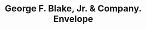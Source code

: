 ---
doi: 10.7916/D8DV2X26
date_other: '1897'
date_other_textual: '1897'
form: printed ephemera
genre:
- Envelopes
name:
- George F. Blake, Jr. & Company
object_in_context_url: https://biggert.cul.columbia.edu/items/view/ave_biggert_01860
subject_hierarchical_geographic:
- Worcester, Massachusetts, United States
subject_name:
- George F. Blake, Jr. & Company
title: George F. Blake, Jr. & Company. Envelope
sort_title: George F. Blake, Jr. & Company. Envelope
call_number: ave_biggert_01860
coordinates:
- 42.266666666666666,-71.8
pid: ave_biggert_01860
identifiers: ave_biggert_01860
thumbnail: https://derivativo-1.library.columbia.edu/iiif/2/ldpd:490609/full/!256,256/0/native.jpg
permalink: "/items/ave_biggert_01860/"
layout: iiif-image-page
---